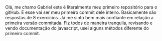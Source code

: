 Olá, me chamo Gabriel este é literalmente meu primeiro repositório para o gitHub.
E esse vai ser meu primeiro commit dele inteiro.
Basicamente são respostas de 8 exercícios.
Já me sinto bem mais confiante em relação a primeira versão commitada.
Fiz todos de maneira tranquila, revisando e vendo documentação do javascript, usei alguns métodos diferente do primeiro commit.